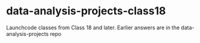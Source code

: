 # data-analysis-projects-class18
Launchcode classes from Class 18 and later. Earlier answers are in the data-analysis-projects repo
